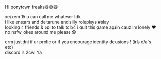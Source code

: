 Hi ponytown freaks😅😅😅

xe/xem 15 u can call me whatever Idk   
i like enstars and  deltarune and silly roleplays #slay   
looking 4 friends & ppl to talk to b4 i quit this game again cauz im lonely ❤️   
no nsfw jokes around me please 😨

erm just dni if ur profic or if you encourage identity delusions ! (irls d/a's etc)   
discord is 2cwl Ya
